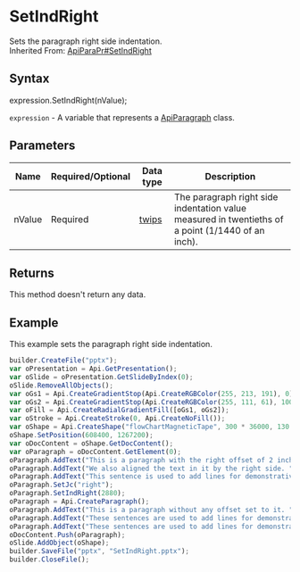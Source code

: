 # SetIndRight

Sets the paragraph right side indentation.
<br>Inherited From: [ApiParaPr#SetIndRight](../../ApiParaPr/Methods/SetIndRight.md)

## Syntax

expression.SetIndRight(nValue);

`expression` - A variable that represents a [ApiParagraph](../ApiParagraph.md) class.

## Parameters

| **Name** | **Required/Optional** | **Data type** | **Description** |
| ------------- | ------------- | ------------- | ------------- |
| nValue | Required | [twips](../../../Enumerations/twips.md) | The paragraph right side indentation value measured in twentieths of a point (1/1440 of an inch). |

## Returns

This method doesn't return any data.

## Example

This example sets the paragraph right side indentation.

```javascript
builder.CreateFile("pptx");
var oPresentation = Api.GetPresentation();
var oSlide = oPresentation.GetSlideByIndex(0);
oSlide.RemoveAllObjects();
var oGs1 = Api.CreateGradientStop(Api.CreateRGBColor(255, 213, 191), 0);
var oGs2 = Api.CreateGradientStop(Api.CreateRGBColor(255, 111, 61), 100000);
var oFill = Api.CreateRadialGradientFill([oGs1, oGs2]);
var oStroke = Api.CreateStroke(0, Api.CreateNoFill());
var oShape = Api.CreateShape("flowChartMagneticTape", 300 * 36000, 130 * 36000, oFill, oStroke);
oShape.SetPosition(608400, 1267200);
var oDocContent = oShape.GetDocContent();
var oParagraph = oDocContent.GetElement(0);
oParagraph.AddText("This is a paragraph with the right offset of 2 inches set to it. ");
oParagraph.AddText("We also aligned the text in it by the right side. ");
oParagraph.AddText("This sentence is used to add lines for demonstrative purposes.");
oParagraph.SetJc("right");
oParagraph.SetIndRight(2880);
oParagraph = Api.CreateParagraph();
oParagraph.AddText("This is a paragraph without any offset set to it. ");
oParagraph.AddText("These sentences are used to add lines for demonstrative purposes. ");
oParagraph.AddText("These sentences are used to add lines for demonstrative purposes.");
oDocContent.Push(oParagraph);
oSlide.AddObject(oShape);
builder.SaveFile("pptx", "SetIndRight.pptx");
builder.CloseFile();
```